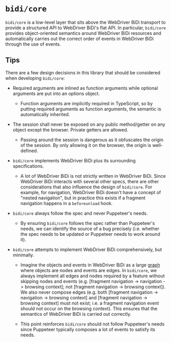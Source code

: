 # `bidi/core`

`bidi/core` is a low-level layer that sits above the WebDriver BiDi transport to
provide a structured API to WebDriver BiDi's flat API. In particular,
`bidi/core` provides object-oriented semantics around WebDriver BiDi resources
and automatically carries out the correct order of events in WebDriver BiDi through
the use of events.

## Tips

There are a few design decisions in this library that should be considered when
developing `bidi/core`:

- Required arguments are inlined as function arguments while optional arguments
  are put into an options object.

  - Function arguments are implicitly required in TypeScript, so by putting
    required arguments as function arguments, the semantic is automatically
    inherited.

- The session shall never be exposed on any public method/getter on any
  object except the browser. Private getters are allowed.

  - Passing around the session is dangerous as it obfuscates the origin of the
    session. By only allowing it on the browser, the origin is well-defined.

- `bidi/core` implements WebDriver BiDi plus its surrounding specifications.

  - A lot of WebDriver BiDi is not strictly written in WebDriver BiDi. Since WebDriver
    BiDi interacts with several other specs, there are other considerations that
    also influence the design of `bidi/core`. For example, for navigation,
    WebDriver BiDi doesn't have a concept of "nested navigation", but in
    practice this exists if a fragment navigation happens in a `beforeunload`
    hook.

- `bidi/core` always follow the spec and never Puppeteer's needs.

  - By ensuring `bidi/core` follows the spec rather than Puppeteer's needs, we
    can identify the source of a bug precisely (i.e. whether the spec needs to
    be updated or Puppeteer needs to work around it).

- `bidi/core` attempts to implement WebDriver BiDi comprehensively, but
  minimally.

  - Imagine the objects and events in WebDriver BiDi as a large
    [graph](<https://en.wikipedia.org/wiki/Graph_(discrete_mathematics)>) where
    objects are nodes and events are edges. In `bidi/core`, we always implement
    all edges and nodes required by a feature without skipping nodes and events
    (e.g. [fragment navigation -> navigation -> browsing context]; not [fragment
    navigation -> browsing context]). We also never compose edges (e.g. both
    [fragment navigation -> navigation -> browsing context] and [fragment
    navigation -> browsing context] must not exist; i.e. a fragment navigation
    event should not occur on the browsing context). This ensures that the
    semantics of WebDriver BiDi is carried out correctly.

  - This point reinforces `bidi/core` should not follow Puppeteer's needs since
    Puppeteer typically composes a lot of events to satisfy its needs.
